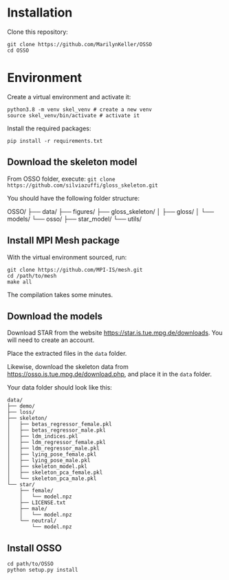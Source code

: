 # Installation

Clone this repository:
```
git clone https://github.com/MarilynKeller/OSSO
cd OSSO
```

# Environment

Create a virtual environment and activate it:
```
python3.8 -m venv skel_venv # create a new venv
source skel_venv/bin/activate # activate it
```

Install the required packages:
```
pip install -r requirements.txt
```

## Download the skeleton model

From OSSO folder, execute:
`git clone https://github.com/silviazuffi/gloss_skeleton.git`

You should have the following folder structure:

OSSO/
├── data/
├── figures/
├── gloss_skeleton/
│   ├── gloss/
│   └── models/
└── osso/
    ├── star_model/
    └── utils/


## Install MPI Mesh package

With the virtual environment sourced, run:
```
git clone https://github.com/MPI-IS/mesh.git
cd /path/to/mesh
make all
```
The compilation takes some minutes.

## Download the models

Download STAR from the website https://star.is.tue.mpg.de/downloads. You will need to create an account. 

Place the extracted files in the `data` folder.

Likewise, download the skeleton data from https://osso.is.tue.mpg.de/download.php, and place it in the `data` folder.

Your data folder should look like this:

```
data/
├── demo/
├── loss/
├── skeleton/
│   ├── betas_regressor_female.pkl
│   ├── betas_regressor_male.pkl
│   ├── ldm_indices.pkl
│   ├── ldm_regressor_female.pkl
│   ├── ldm_regressor_male.pkl
│   ├── lying_pose_female.pkl
│   ├── lying_pose_male.pkl
│   ├── skeleton_model.pkl
│   ├── skeleton_pca_female.pkl
│   └── skeleton_pca_male.pkl
└── star/
    ├── female/
    │   └── model.npz
    ├── LICENSE.txt
    ├── male/
    │   └── model.npz
    └── neutral/
        └── model.npz
```



## Install OSSO
```
cd path/to/OSSO
python setup.py install
```
